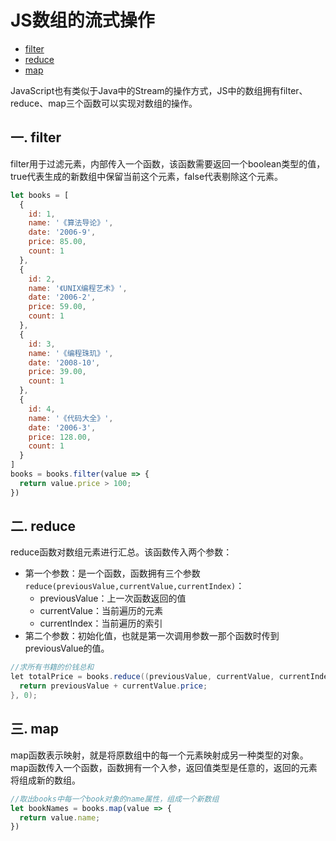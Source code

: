 # JS数组的流式操作

- [filter](#filter)
- [reduce](#reduce)
- [map](#map)

JavaScript也有类似于Java中的Stream的操作方式，JS中的数组拥有filter、reduce、map三个函数可以实现对数组的操作。

## 一. filter<a name="filter"> </a>

filter用于过滤元素，内部传入一个函数，该函数需要返回一个boolean类型的值，true代表生成的新数组中保留当前这个元素，false代表剔除这个元素。

```javascript
let books = [
  {
    id: 1,
    name: '《算法导论》',
    date: '2006-9',
    price: 85.00,
    count: 1
  },
  {
    id: 2,
    name: '《UNIX编程艺术》',
    date: '2006-2',
    price: 59.00,
    count: 1
  },
  {
    id: 3,
    name: '《编程珠玑》',
    date: '2008-10',
    price: 39.00,
    count: 1
  },
  {
    id: 4,
    name: '《代码大全》',
    date: '2006-3',
    price: 128.00,
    count: 1
  }
]
books = books.filter(value => {
  return value.price > 100;
})
```

## 二. reduce<a name="reduce"> </a>

reduce函数对数组元素进行汇总。该函数传入两个参数：

- 第一个参数：是一个函数，函数拥有三个参数`reduce(previousValue,currentValue,currentIndex)`：
  - previousValue：上一次函数返回的值
  - currentValue：当前遍历的元素
  - currentIndex：当前遍历的索引
- 第二个参数：初始化值，也就是第一次调用参数一那个函数时传到previousValue的值。

```java
//求所有书籍的价钱总和
let totalPrice = books.reduce((previousValue, currentValue, currentIndex) => {
  return previousValue + currentValue.price;
}, 0);
```

## 三. map<a name="map"> </a>

map函数表示映射，就是将原数组中的每一个元素映射成另一种类型的对象。map函数传入一个函数，函数拥有一个入参，返回值类型是任意的，返回的元素将组成新的数组。

```javascript
//取出books中每一个book对象的name属性，组成一个新数组
let bookNames = books.map(value => {
  return value.name;
})
```

